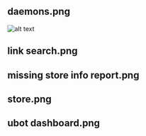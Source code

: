## daemons.png

![alt text](https://github.com/redheadedstep/portfolio/BuxBux/screenshots/daemons.png "Daemons Dashboard page")

## link search.png

## missing store info report.png

## store.png

## ubot dashboard.png